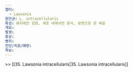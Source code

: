 ```yaml
---
챕터:
  - Lawsonia
원인균: L. intracellularis
특성: 돼지에만 감염, 세포 내에서만 증식, 분변으로 균 배출
개요: 
발생: 
증상: 
병리: 
진단/치료/예방: 
족보: 
---
```

\>> [[35. Lawsonia intracellularis|35. Lawsonia intracellularis]]